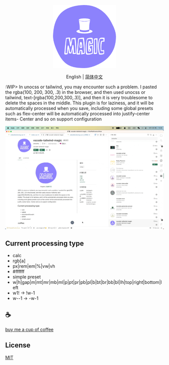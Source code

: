 <p align="center">
<img height="200" src="./assets/kv.png" alt="magic">
</p>
<p align="center"> English | <a href="./README_zh.md">简体中文</a></p>

:WIP> In unocss or tailwind, you may encounter such a problem. I pasted the rgba(100, 200, 300, .3) in the browser, and then used unocss or tailwind, text-[rgba(100,200,300,.3)], and then it is very troublesome to delete the spaces in the middle. This plugin is for laziness, and it will be automatically processed when you save, including some global presets such as flex-center will be automatically processed into justify-center items- Center and so on support configuration

![demo](assets/demo.gif)

## Current processing type
- calc
- rgb[a]
- px|rem|em|%|vw|vh
- #ffffff
- simple preset
- w|h|gap|m|mt|mr|mb|ml|p|pt|pr|pb|pl|b|bt|br|bb|bl|lh|top|right|bottom|left
- w1! -> !w-1
- w--1 -> -w-1

## :coffee:

[buy me a cup of coffee](https://github.com/Simon-He95/sponsor)

## License

[MIT](./license)
